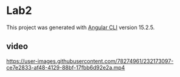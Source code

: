 # Lab2

This project was generated with [Angular CLI](https://github.com/angular/angular-cli) version 15.2.5.

## video
https://user-images.githubusercontent.com/78274961/232173097-ce7e2833-af48-4129-88bf-17fbb6d92e2a.mp4

